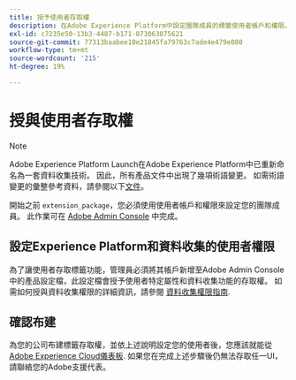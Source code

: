 ```yaml
---
title: 授予使用者存取權
description: 在Adobe Experience Platform中設定團隊成員的標籤使用者帳戶和權限。
exl-id: c7235e50-13b3-4487-b171-873063875621
source-git-commit: 77313baabee10e21845fa79763c7ade4e479e080
workflow-type: tm+mt
source-wordcount: '215'
ht-degree: 19%

---
```


# 授與使用者存取權

>[!NOTE]
>
>Adobe Experience Platform Launch在Adobe Experience Platform中已重新命名為一套資料收集技術。 因此，所有產品文件中出現了幾項術語變更。 如需術語變更的彙整參考資料，請參閱以下[文件](../../term-updates.md)。

開始之前 `extension_package`，您必須使用使用者帳戶和權限來設定您的團隊成員。  此作業可在 [Adobe Admin Console](https://adminconsole.adobe.com/) 中完成。

## 設定Experience Platform和資料收集的使用者權限

為了讓使用者存取標籤功能，管理員必須將其帳戶新增至Adobe Admin Console中的產品設定檔，此設定檔會授予使用者特定屬性和資料收集功能的存取權。 如需如何授與資料收集權限的詳細資訊，請參閱 [資料收集權限指南](../../../collection/permissions.md).

## 確認布建

為您的公司布建標籤存取權，並依上述說明設定您的使用者後，您應該就能從 [Adobe Experience Cloud儀表板](https://experience.adobe.com/). 如果您在完成上述步驟後仍無法存取任一UI，請聯絡您的Adobe支援代表。
